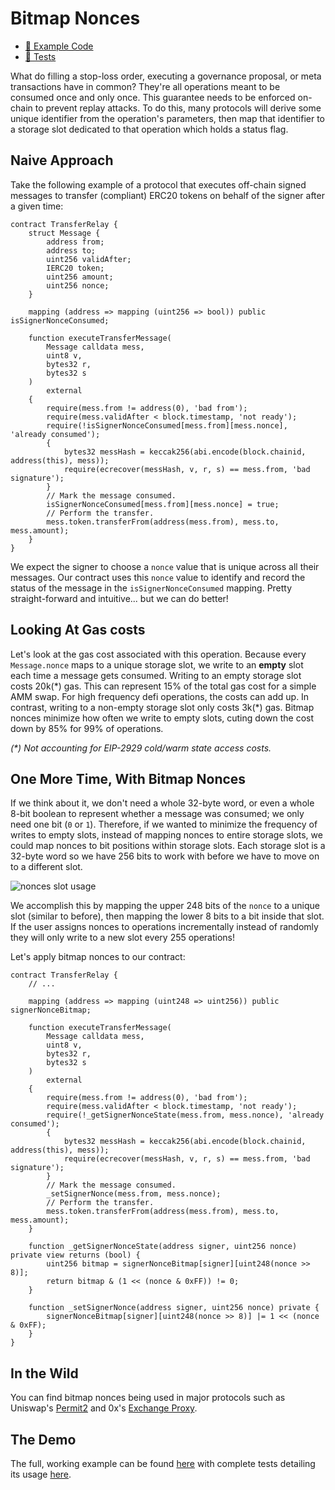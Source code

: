 # Bitmap Nonces

- [📜 Example Code](./TransferRelay.sol)
- [🐞 Tests](../../test/TransferRelay.t.sol)

What do filling a stop-loss order, executing a governance proposal, or meta transactions have in common? They're all operations meant to be consumed once and only once. This guarantee needs to be enforced on-chain to prevent replay attacks. To do this, many protocols will derive some unique identifier from the operation's parameters, then map that identifier to a storage slot dedicated to that operation which holds a status flag.

## Naive Approach

Take the following example of a protocol that executes off-chain signed messages to transfer (compliant) ERC20 tokens on behalf of the signer after a given time:

```solidity
contract TransferRelay {
    struct Message {
        address from;
        address to;
        uint256 validAfter;
        IERC20 token;
        uint256 amount;
        uint256 nonce;
    }

    mapping (address => mapping (uint256 => bool)) public isSignerNonceConsumed;

    function executeTransferMessage(
        Message calldata mess,
        uint8 v,
        bytes32 r,
        bytes32 s
    )
        external
    {
        require(mess.from != address(0), 'bad from');
        require(mess.validAfter < block.timestamp, 'not ready');
        require(!isSignerNonceConsumed[mess.from][mess.nonce], 'already consumed');
        {
            bytes32 messHash = keccak256(abi.encode(block.chainid, address(this), mess));
            require(ecrecover(messHash, v, r, s) == mess.from, 'bad signature');
        }
        // Mark the message consumed.
        isSignerNonceConsumed[mess.from][mess.nonce] = true;
        // Perform the transfer.
        mess.token.transferFrom(address(mess.from), mess.to, mess.amount);
    }
}
```

We expect the signer to choose a `nonce` value that is unique across all their messages. Our contract uses this `nonce` value to identify and record the status of the message in the `isSignerNonceConsumed` mapping. Pretty straight-forward and intuitive... but we can do better!

## Looking At Gas costs

Let's look at the gas cost associated with this operation. Because every `Message.nonce` maps to a unique storage slot, we write to an **empty** slot each time a message gets consumed. Writing to an empty storage slot costs 20k(\*) gas. This can represent 15% of the total gas cost for a simple AMM swap. For high frequency defi operations, the costs can add up. In contrast, writing to a non-empty storage slot only costs 3k(\*) gas. Bitmap nonces minimize how often we write to empty slots, cuting down the cost down by 85% for 99% of operations.

*(\*) Not accounting for EIP-2929 cold/warm state access costs.*

## One More Time, With Bitmap Nonces

If we think about it, we don't need a whole 32-byte word, or even a whole  8-bit boolean to represent whether a message was consumed; we only need one bit (`0` or `1`). Therefore, if we wanted to minimize the frequency of writes to empty slots, instead of mapping nonces to entire storage slots, we could map nonces to bit positions within storage slots. Each storage slot is a 32-byte word so we have 256 bits to work with before we have to move on to a different slot.

![nonces slot usage](./???.png)

We accomplish this by mapping the upper 248 bits of the `nonce` to a unique slot (similar to before), then mapping the lower 8 bits to a bit inside that slot. If the user assigns nonces to operations incrementally instead of randomly they will only write to a new slot every 255 operations!

Let's apply bitmap nonces to our contract:

```solidity
contract TransferRelay {
    // ...

    mapping (address => mapping (uint248 => uint256)) public signerNonceBitmap;

    function executeTransferMessage(
        Message calldata mess,
        uint8 v,
        bytes32 r,
        bytes32 s
    )
        external
    {
        require(mess.from != address(0), 'bad from');
        require(mess.validAfter < block.timestamp, 'not ready');
        require(!_getSignerNonceState(mess.from, mess.nonce), 'already consumed');
        {
            bytes32 messHash = keccak256(abi.encode(block.chainid, address(this), mess));
            require(ecrecover(messHash, v, r, s) == mess.from, 'bad signature');
        }
        // Mark the message consumed.
        _setSignerNonce(mess.from, mess.nonce);
        // Perform the transfer.
        mess.token.transferFrom(address(mess.from), mess.to, mess.amount);
    }

    function _getSignerNonceState(address signer, uint256 nonce) private view returns (bool) {
        uint256 bitmap = signerNonceBitmap[signer][uint248(nonce >> 8)];
        return bitmap & (1 << (nonce & 0xFF)) != 0;
    }

    function _setSignerNonce(address signer, uint256 nonce) private {
        signerNonceBitmap[signer][uint248(nonce >> 8)] |= 1 << (nonce & 0xFF);
    }
}
```

## In the Wild

You can find bitmap nonces being used in major protocols such as Uniswap's [Permit2](https://github.com/Uniswap/permit2/blob/cc56ad0f3439c502c246fc5cfcc3db92bb8b7219/src/SignatureTransfer.sol#L142) and 0x's [Exchange Proxy](https://github.com/0xProject/protocol/blob/e66307ba319e8c3e2a456767403298b576abc85e/contracts/zero-ex/contracts/src/features/nft_orders/ERC721OrdersFeature.sol#L662).

## The Demo

The full, working example can be found [here](./TransferRelay.sol) with complete tests detailing its usage [here](../../test/TransferRelay.sol).